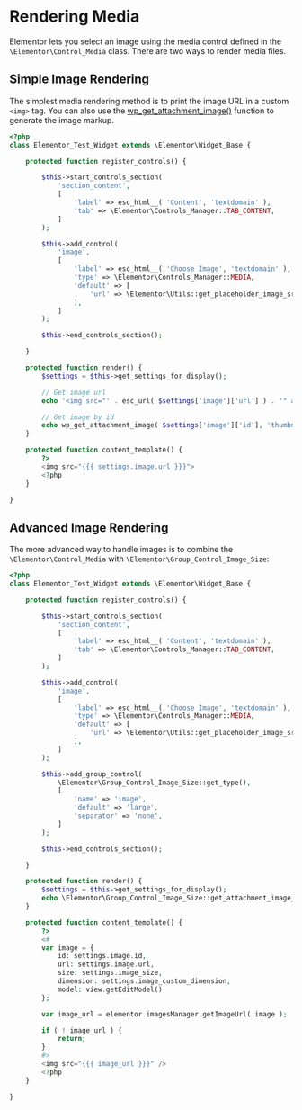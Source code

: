 # Rendering Media

<Badge type="tip" vertical="top" text="Elementor Core" /> <Badge type="warning" vertical="top" text="Intermediate" />

Elementor lets you select an image using the media control defined in the `\Elementor\Control_Media` class. There are two ways to render media files.

## Simple Image Rendering

The simplest media rendering method is to print the image URL in a custom `<img>` tag. You can also use the [wp_get_attachment_image()](https://developer.wordpress.org/reference/functions/wp_get_attachment_image/) function to generate the image markup.

```php {14-23,33,36,41}
<?php
class Elementor_Test_Widget extends \Elementor\Widget_Base {

	protected function register_controls() {

		$this->start_controls_section(
			'section_content',
			[
				'label' => esc_html__( 'Content', 'textdomain' ),
				'tab' => \Elementor\Controls_Manager::TAB_CONTENT,
			]
		);

		$this->add_control(
			'image',
			[
				'label' => esc_html__( 'Choose Image', 'textdomain' ),
				'type' => \Elementor\Controls_Manager::MEDIA,
				'default' => [
					'url' => \Elementor\Utils::get_placeholder_image_src(),
				],
			]
		);

		$this->end_controls_section();

	}

	protected function render() {
		$settings = $this->get_settings_for_display();

		// Get image url
		echo '<img src="' . esc_url( $settings['image']['url'] ) . '" alt="">';

		// Get image by id
		echo wp_get_attachment_image( $settings['image']['id'], 'thumbnail' );
	}

	protected function content_template() {
		?>
		<img src="{{{ settings.image.url }}}">
		<?php
	}

}
```

## Advanced Image Rendering

The more advanced way to handle images is to combine the `\Elementor\Control_Media` with `\Elementor\Group_Control_Image_Size`:

```php {14-23,25-32,40,45-60}
<?php
class Elementor_Test_Widget extends \Elementor\Widget_Base {

	protected function register_controls() {

		$this->start_controls_section(
			'section_content',
			[
				'label' => esc_html__( 'Content', 'textdomain' ),
				'tab' => \Elementor\Controls_Manager::TAB_CONTENT,
			]
		);

		$this->add_control(
			'image',
			[
				'label' => esc_html__( 'Choose Image', 'textdomain' ),
				'type' => \Elementor\Controls_Manager::MEDIA,
				'default' => [
					'url' => \Elementor\Utils::get_placeholder_image_src(),
				],
			]
		);

		$this->add_group_control(
			\Elementor\Group_Control_Image_Size::get_type(),
			[
				'name' => 'image',
				'default' => 'large',
				'separator' => 'none',
			]
		);

		$this->end_controls_section();

	}

	protected function render() {
		$settings = $this->get_settings_for_display();
		echo \Elementor\Group_Control_Image_Size::get_attachment_image_html( $settings );
	}

	protected function content_template() {
		?>
		<#
		var image = {
			id: settings.image.id,
			url: settings.image.url,
			size: settings.image_size,
			dimension: settings.image_custom_dimension,
			model: view.getEditModel()
		};

		var image_url = elementor.imagesManager.getImageUrl( image );

		if ( ! image_url ) {
			return;
		}
		#>
		<img src="{{{ image_url }}}" />
		<?php
	}

}
```
